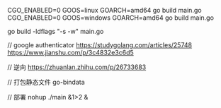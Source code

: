 CGO_ENABLED=0 GOOS=linux GOARCH=amd64 go build main.go
CGO_ENABLED=0 GOOS=windows GOARCH=amd64 go build main.go

go build -ldflags "-s -w" main.go


// google authenticator
https://studygolang.com/articles/25748
https://www.jianshu.com/p/3c4832e3c6d5

// 逆向
https://zhuanlan.zhihu.com/p/26733683

// 打包静态文件
go-bindata

// 部署
nohup ./main &1>2 &